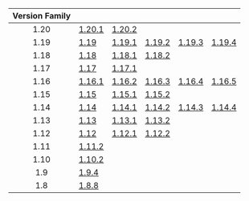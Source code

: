 | Version Family | | | | | |
|:---:|---|---|---|---|---|
| 1.20 | [1.20.1](https://github.com/BaldGang/spigot-build/releases/download/20231104/spigot-1.20.1.jar) | [1.20.2](https://github.com/BaldGang/spigot-build/releases/download/20231104/spigot-1.20.2.jar) | | | |
| 1.19 | [1.19](https://github.com/BaldGang/spigot-build/releases/download/20231104/spigot-1.19.jar) | [1.19.1](https://github.com/BaldGang/spigot-build/releases/download/20231104/spigot-1.19.1.jar) | [1.19.2](https://github.com/BaldGang/spigot-build/releases/download/20231104/spigot-1.19.2.jar) | [1.19.3](https://github.com/BaldGang/spigot-build/releases/download/20231104/spigot-1.19.3.jar) | [1.19.4](https://github.com/BaldGang/spigot-build/releases/download/20231104/spigot-1.19.4.jar) |
| 1.18 | [1.18](https://github.com/BaldGang/spigot-build/releases/download/20231104/spigot-1.18.jar) | [1.18.1](https://github.com/BaldGang/spigot-build/releases/download/20231104/spigot-1.18.1.jar) | [1.18.2](https://github.com/BaldGang/spigot-build/releases/download/20231104/spigot-1.18.2.jar) | | |
| 1.17 | [1.17](https://github.com/BaldGang/spigot-build/releases/download/20231104/spigot-1.17.jar) | [1.17.1](https://github.com/BaldGang/spigot-build/releases/download/20231104/spigot-1.17.1.jar) | | | |
| 1.16 | [1.16.1](https://github.com/BaldGang/spigot-build/releases/download/20231104/spigot-1.16.1.jar) | [1.16.2](https://github.com/BaldGang/spigot-build/releases/download/20231104/spigot-1.16.2.jar) | [1.16.3](https://github.com/BaldGang/spigot-build/releases/download/20231104/spigot-1.16.3.jar) | [1.16.4](https://github.com/BaldGang/spigot-build/releases/download/20231104/spigot-1.16.4.jar) | [1.16.5](https://github.com/BaldGang/spigot-build/releases/download/20231104/spigot-1.16.5.jar) |
| 1.15 | [1.15](https://github.com/BaldGang/spigot-build/releases/download/20231104/spigot-1.15.jar) | [1.15.1](https://github.com/BaldGang/spigot-build/releases/download/20231104/spigot-1.15.1.jar) | [1.15.2](https://github.com/BaldGang/spigot-build/releases/download/20231104/spigot-1.15.2.jar) | | |
| 1.14 | [1.14](https://github.com/BaldGang/spigot-build/releases/download/20231104/spigot-1.14.jar) | [1.14.1](https://github.com/BaldGang/spigot-build/releases/download/20231104/spigot-1.14.1.jar) | [1.14.2](https://github.com/BaldGang/spigot-build/releases/download/20231104/spigot-1.14.2.jar) | [1.14.3](https://github.com/BaldGang/spigot-build/releases/download/20231104/spigot-1.14.3.jar) | [1.14.4](https://github.com/BaldGang/spigot-build/releases/download/20231104/spigot-1.14.4.jar) |
| 1.13 | [1.13](https://github.com/BaldGang/spigot-build/releases/download/20231104/spigot-1.13.jar) | [1.13.1](https://github.com/BaldGang/spigot-build/releases/download/20231104/spigot-1.13.1.jar) | [1.13.2](https://github.com/BaldGang/spigot-build/releases/download/20231104/spigot-1.13.2.jar) | | |
| 1.12 | [1.12](https://github.com/BaldGang/spigot-build/releases/download/20231104/spigot-1.12.jar) | [1.12.1](https://github.com/BaldGang/spigot-build/releases/download/20231104/spigot-1.12.1.jar) | [1.12.2](https://github.com/BaldGang/spigot-build/releases/download/20231104/spigot-1.12.2.jar) | | |
| 1.11 | [1.11.2](https://github.com/BaldGang/spigot-build/releases/download/20231104/spigot-1.11.2.jar) | | | | |
| 1.10 | [1.10.2](https://github.com/BaldGang/spigot-build/releases/download/20231104/spigot-1.10.2.jar) | | | | |
| 1.9 | [1.9.4](https://github.com/BaldGang/spigot-build/releases/download/20231104/spigot-1.9.4.jar) | | | | |
| 1.8 | [1.8.8](https://github.com/BaldGang/spigot-build/releases/download/20231104/spigot-1.8.8.jar) | | | | |
